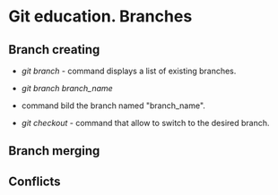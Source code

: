# Git education. Branches

## Branch creating

* *git branch* - command displays a list of existing branches.

*  *git branch branch_name*
- command bild the branch named "branch_name".

*  *git checkout* - command that allow to switch to the desired branch.

## Branch merging

## Conflicts